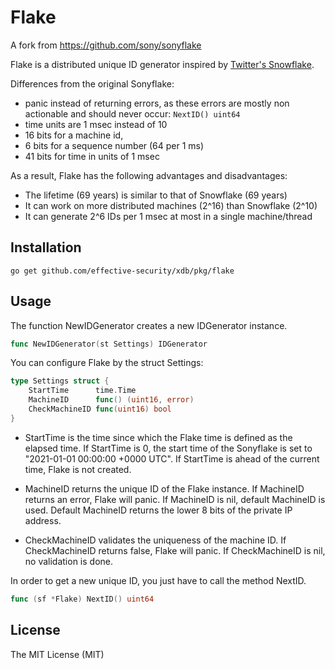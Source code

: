Flake
=========

A fork from https://github.com/sony/sonyflake

Flake is a distributed unique ID generator inspired by [Twitter's Snowflake](https://blog.twitter.com/2010/announcing-snowflake).  

Differences from the original Sonyflake:
- panic instead of returning errors, as these errors are mostly non actionable and should never occur: `NextID() uint64`
- time units are 1 msec instead of 10
- 16 bits for a machine id,
- 6  bits for a sequence number (64 per 1 ms)
- 41 bits for time in units of 1 msec 

As a result, Flake has the following advantages and disadvantages:

- The lifetime (69 years) is similar to that of Snowflake (69 years)
- It can work on more distributed machines (2^16) than Snowflake (2^10)
- It can generate 2^6 IDs per 1 msec at most in a single machine/thread

Installation
------------

```
go get github.com/effective-security/xdb/pkg/flake
```

Usage
-----

The function NewIDGenerator creates a new IDGenerator instance.

```go
func NewIDGenerator(st Settings) IDGenerator
```

You can configure Flake by the struct Settings:

```go
type Settings struct {
	StartTime      time.Time
	MachineID      func() (uint16, error)
	CheckMachineID func(uint16) bool
}
```

- StartTime is the time since which the Flake time is defined as the elapsed time.
  If StartTime is 0, the start time of the Sonyflake is set to "2021-01-01 00:00:00 +0000 UTC".
  If StartTime is ahead of the current time, Flake is not created.

- MachineID returns the unique ID of the Flake instance.
  If MachineID returns an error, Flake will panic.
  If MachineID is nil, default MachineID is used.
  Default MachineID returns the lower 8 bits of the private IP address.

- CheckMachineID validates the uniqueness of the machine ID.
  If CheckMachineID returns false, Flake will panic.
  If CheckMachineID is nil, no validation is done.

In order to get a new unique ID, you just have to call the method NextID.

```go
func (sf *Flake) NextID() uint64
```

License
-------

The MIT License (MIT)
